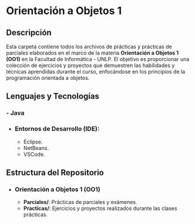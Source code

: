 # Orientación a Objetos 1

## Descripción

Esta carpeta contiene todos los archivos de prácticas y prácticas de parciales elaborados en el marco de la materia **Orientación a Objetos 1 (OO1)** en la Facultad de Informática - UNLP. El objetivo es proporcionar una colección de ejercicios y proyectos que demuestren las habilidades y técnicas aprendidas durante el curso, enfocándose en los principios de la programación orientada a objetos.

## Lenguajes y Tecnologías
### - Java

- ### Entornos de Desarrollo (IDE): 
    - Eclipse.
    - NetBeans.
    - VSCode.

## Estructura del Repositorio

- ### Orientación a Objetos 1 (OO1)
    - **Parciales/**: Prácticas de parciales y exámenes.
    - **Practicas/**: Ejercicios y proyectos realizados durante las clases prácticas.